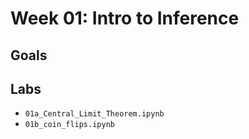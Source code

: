 # Week 01: Intro to Inference

## Goals


## Labs

* `01a_Central_Limit_Theorem.ipynb`
* `01b_coin_flips.ipynb`

